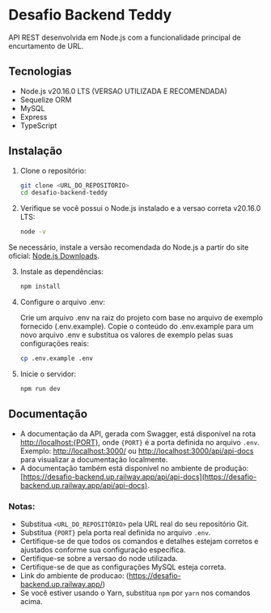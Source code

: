 
# Desafio Backend Teddy

API REST desenvolvida em Node.js com a funcionalidade principal de encurtamento de URL.

## Tecnologias

- Node.js v20.16.0 LTS (VERSAO UTILIZADA E RECOMENDADA)
- Sequelize ORM
- MySQL
- Express
- TypeScript


## Instalação

1. Clone o repositório:

   ```bash
   git clone <URL_DO_REPOSITÓRIO>
   cd desafio-backend-teddy
   

2. Verifique se você possui o Node.js instalado e a versao correta v20.16.0 LTS:

   ```bash
   node -v

  Se necessário, instale a versão recomendada do Node.js a partir do site oficial: [Node.js Downloads](https://nodejs.org/pt).

3. Instale as dependências:

   ```bash
   npm install

4. Configure o arquivo .env:

   Crie um arquivo .env na raiz do projeto com base no arquivo de exemplo fornecido (.env.example). Copie o conteúdo do .env.example para um novo arquivo .env e substitua os valores de exemplo pelas suas configurações reais:

    ```bash
    cp .env.example .env

5. Inicie o servidor:

   ```bash
   npm run dev

## Documentação

- A documentação da API, gerada com Swagger, está disponível na rota [http://localhost:{PORT}](http://localhost:{PORT}), onde `{PORT}` é a porta definida no arquivo `.env`. Exemplo: [http://localhost:3000/](http://localhost:3000/) ou [http://localhost:3000/api/api-docs](http://localhost:3000/api/api-docs) para visualizar a documentação localmente.
- A documentação também está disponível no ambiente de produção: [https://desafio-backend.up.railway.app/api/api-docs](https://desafio-backend.up.railway.app/api/api-docs).

### Notas:

- Substitua `<URL_DO_REPOSITÓRIO>` pela URL real do seu repositório Git.
- Substitua `{PORT}` pela porta real definida no arquivo `.env`.
- Certifique-se de que todos os comandos e detalhes estejam corretos e ajustados conforme sua configuração específica.
- Certifique-se sobre a versao do node utilizada.
- Certifique-se de que as configurações MySQL esteja correta.
- Link do ambiente de producao: (https://desafio-backend.up.railway.app/)
- Se você estiver usando o Yarn, substitua `npm` por `yarn` nos comandos acima.


